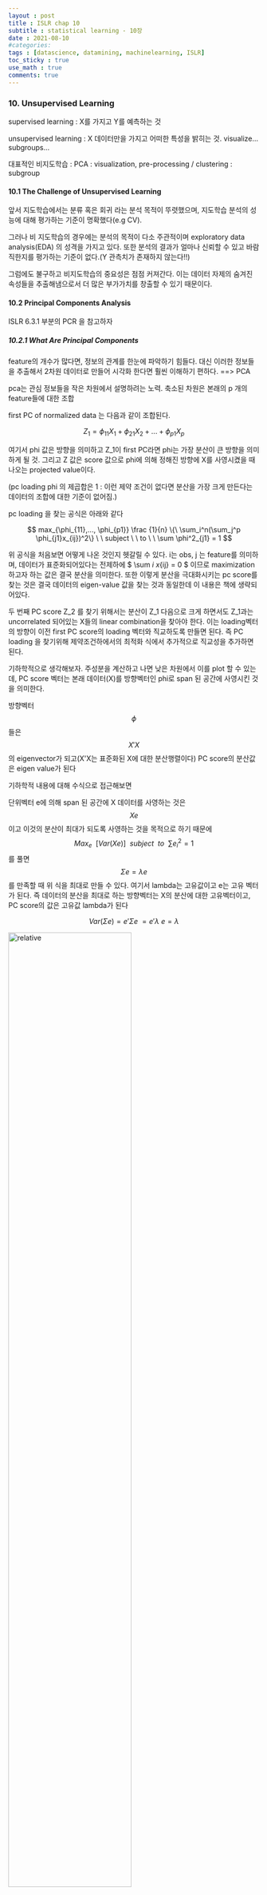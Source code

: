 ```yaml
---
layout : post
title : ISLR chap 10
subtitle : statistical learning - 10장
date : 2021-08-10
#categories:
tags : [datascience, datamining, machinelearning, ISLR]
toc_sticky : true
use_math : true
comments: true
---
```


### 10. Unsupervised Learning

supervised learning : X를 가지고 Y를 예측하는 것

unsupervised learning : X 데이터만을 가지고 어떠한 특성을 밝히는 것. visualize... subgroups...

대표적인 비지도학습 : PCA : visualization, pre-processing / clustering : subgroup

 

#### 10.1 The Challenge of Unsupervised Learning

앞서 지도학습에서는 분류 혹은 회귀 라는 분석 목적이 뚜렷했으며, 지도학습 분석의 성능에 대해 평가하는 기준이 명확했다(e.g CV).

그러나 비 지도학습의 경우에는 분석의 목적이 다소 주관적이며 exploratory data analysis(EDA) 의 성격을 가지고 있다. 또한 분석의 결과가 얼마나 신뢰할 수 있고 바람직한지를 평가하는 기준이 없다.(Y 관측치가 존재하지 않는다!!)

그럼에도 불구하고 비지도학습의 중요성은 점점 커져간다. 이는 데이터 자제의 숨겨진 속성들을 추출해냄으로서 더 많은 부가가치를 창출할 수 있기 때문이다.

 

#### 10.2 Principal Components Analysis

ISLR 6.3.1 부분의 PCR 을 참고하자

##### 10.2.1 What Are Principal Components

feature의 개수가 많다면, 정보의 관계를 한눈에 파악하기 힘들다. 대신 이러한 정보들을 추출해서 2차원 데이터로 만들어 시각화 한다면 훨씬 이해하기 편하다. ==> PCA

pca는 관심 정보들을 작은 차원에서 설명하려는 노력. 축소된 차원은 본래의 p 개의 feature들에 대한 조합

first PC of normalized data 는 다음과 같이 조합된다.

$$
Z_1 = \phi _{11}X_1 + \phi_{21}X_2 + ... + \phi_{p1}X_p
$$

여기서 phi 값은 방향을 의미하고 Z_1이 first PC라면 phi는 가장 분산이 큰 방향을 의미하게 될 것. 그리고 Z 값은 score 값으로 phi에 의해 정해진 방향에 X를 사영시켰을 때 나오는 projected value이다.

(pc loading phi 의 제곱합은 1 : 이런 제약 조건이 없다면 분산을 가장 크게 만든다는 데이터의 조합에 대한 기준이 없어짐.)



pc loading 을  찾는 공식은 아래와 같다

$$
max_{\phi_{11},..., \phi_{p1}} \frac {1}{n} \{\ \sum_i^n(\sum_j^p \phi_{j1}x_{ij})^2\} \ \ subject \ \ to \ \ \sum \phi^2_{j1} = 1
$$

위 공식을 처음보면 어떻게 나온 것인지 헷갈릴 수 있다. i는 obs, j 는 feature를 의미하며, 데이터가 표준화되어있다는 전제하에 
$
\sum _i x_{ij} = 0
$
이므로 maximization 하고자 하는 값은 결국 분산을 의미한다. 또한 이렇게 분산을 극대화시키는  pc score를 찾는 것은 결국 데이터의 eigen-value 값을 찾는 것과 동일한데 이 내용은 책에 생략되어있다.

두 번째 PC score Z_2 를 찾기 위해서는 분산이 Z_1 다음으로 크게 하면서도 Z_1과는 uncorrelated 되어있는 X들의 linear combination을 찾아야 한다. 이는 loading벡터의 방향이 이전 first PC score의 loading 벡터와 직교하도록 만들면 된다.  즉 PC loading 을 찾기위해 제약조건하에서의 최적화 식에서 추가적으로 직교성을 추가하면 된다.



기하학적으로 생각해보자. 주성분을 계산하고 나면 낮은 차원에서 이를 plot 할 수 있는데, PC score 벡터는 본래 데이터(X)를 방향벡터인 phi로 span 된 공간에 사영시킨 것을 의미한다. 

방향벡터 
$$
\phi 
$$
들은 
$$
X'X
$$
의 eigenvector가 되고(X'X는 표준화된 X에 대한 분산행렬이다) PC score의 분산값은 eigen value가 된다

기하학적 내용에 대해 수식으로 접근해보면

단위벡터 e에 의해 span 된 공간에 X 데이터를 사영하는 것은
$$
Xe
$$
이고 이것의 분산이 최대가 되도록 사영하는 것을 목적으로 하기 때문에
$$
Max_e \ \ [Var(Xe)] \ \ subject \ \ to \ \ \sum e_i^2 = 1
$$
를 풀면
$$
\Sigma e = \lambda e
$$
를 만족할 때 위 식을 최대로 만들 수 있다. 여기서 lambda는 고유값이고 e는 고유 벡터가 된다. 즉 데이터의 분산을 최대로 하는 방향벡터는 X의 분산에 대한 고유벡터이고, PC score의 값은 고유값 lambda가 된다



$$
Var(\Sigma e) = e'\Sigma e \ = e' \lambda\ e = \lambda
$$


<img src='{{"/assets/img/islr10-1.png"| relative_url}}'  width="70%" height="70%" title="1" alt='relative'>

PCA는 요인분석과도 연관이 깊은데 이에 대한 내용이 살짝 언급되어 있다.

아래 표를 보자

<img src='{{"/assets/img/islr10-2.png"| relative_url}}'  width="70%" height="70%" title="1" alt='relative'>

pc1의 loading vector를 보면 Murder, Assault, Rape 의 비율이 높다. 즉 pc1은 중범죄율이라는 새로운 변수로 해석할 수 있다. 반대로 pc2를 보면 UrbanPop의 비율이 높다. 즉 pc2는 도시화율이라는 변수로 해석될 수 있다. 즉 pc1의 score 값이 높은 obs의 경우 높은 범죄율을 가지는 데이터라 말할 수 있다. 만약 어떤 obs가 각 score의 값이 0 인 경우는 범죄율이나 도시화에 대해서 그냥 평균정도의 상황임을 드러내는 것이라 할 수 있다. 



##### 10.2.2 Another Interpretation of Principal Components

Principal component의 또 다른 해석은 바로 관측치와 가장 가까운 low dimensional linear surface를 제공한다는 것이다. first pc loading vector는 p 차원의 데이터에서 이들과 가장 가까운 line을 의미한다. 여기서 더 나아가 first two pc loading vector는 데이터와 가장 거리가 가까운 평면을 만들어 낸다. 

즉 차원이 매우 클 때, M개의 pc score 값 혹은 pc loading vector 들이 원 데이터를 잘 설명하는 근사치가 될 수 있다.

$$
x_{ij} \approx \sum ^M z_{im}\phi_{jm}
$$

또한, 
$
M = min(n-1,p)
$
이면 정확히

$$
x_{ij} = \sum ^M z_{im}\phi_{jm}
$$

가 성립한다.


##### 10.2.3 More on PCA

(1) 분산을 기준으로 데이터를 축소하기 때문에 측정 단위가 동일해야 한다. => 표준화가 꼭 필요하다. 

(2) prinicpal component loading vector는 유일하다. 즉 단위가 바뀌거나 flip되어도 벡터는 동일하다. 또한 score vector 또한 유일하다. 이는 z에 대한 분산이나, -z 에 대한 분산이 동일한 것과 같은 이치이다.

(3) Principal component 중 몇개를 뽑는 것으로 전체 데이터를 축약한다면 데이터의 소실량은 얼마인가? 분산의 비로 나타내보자.

==> proportion of variance explained(PVE) of the m-th principal component

$$
\frac {\sum^n(\sum^p \phi_{jm} x_{ij})^2}{\sum^p(\sum^n x_{ij^2})}
$$

<img src='{{"/assets/img/islr10-3.png"| relative_url}}'  width="70%" height="70%" title="1" alt='relative'>



(4) 그럼 principal component를 몇개 골라야 할까?

전체데이터를 잘 설명하는 축소된 변수가 작으면 작을수록 좋을 것이다. 

scree plot을 가지고 볼 때 분산 비율이 크게 감소하지 않는 지점 직전까지로 principal component의 개수를 정하면 좋을 것이다. 그러나 이는 각 데이터마다 어떻게 할지 모두 다르므로, 각 principal components 마다 어떠 패턴이 존재하는지 확인해보면 좋을 것이다. 만약 PC regression(지도학습) 을 하는 경우라면 CV 값이 제일 작은 principal component개수를 설정하면 될 것이다. 

##### 10.2.4 Other Uses for Principal Components

차원 축소를 통해서 regression, classification, clustering에 모두 사용될 수 있다. 차원 축소가 잘 된다면 데이터의 nosie를 줄여 보다 올바른 결과가 나올 수도 있다.

#### 10.3 Clustering Methods

군집화를 할 때는 무엇이 같고 무엇이 다른 것인지에 대한 기준이 필요하다. 이는 domain 지식을 요구할 수도 있다. pca와 clustering은 데이터를 단순화 시킨다는 데서 공통점이 있지만, pca는 feature의 dimension을 줄이려는 시도이고, clustering은 obs안에서 subgroup을 찾으려는 시도라는 데서 차이점이 존재한다.

그런데 clustering 과정에서 X matrix를 transpose한다고 하면 obs를 기반으로 해서 feature를 나누는 시도 또한 가능하다. 이는 새롭게 배우는 idea인데 충분히 생각해볼 필요가 있다.



##### 10.3.1 K-Means Clustering

바람직한 K를 clustering 이전에 미리 정해야한다.  또한 각 clusteing은 서로 겹치지 않아야 하며 그 합이 전체 데이터 set을 만들어야 한다

K-Means의 아이디어는 무엇인가? 우선 각 cluster 내부의 데이터들은 작은 분산을 가질 것이라는 것이다. 각 cluster의 within-variance를 W라고 하면 clustering의 문제는 아래의 식을 푸는 것과 동일하게 된다.

$$
minimize _{ C_1, C_2,...,C_k} \{\ \sum^K W(C_k)\}
$$

W를 정의하는 방법은 여러가지가 있지만 책에서는 pairwise squared Euclidean distance의 총합을 cluster의 원소 개수로 나누는 것을 제시한다

$$
W(C_k) = \frac { 1} {|W_k|}\sum_{i,i' \in C_k} \sum _j ^ K (x_{ij} - x_{i'j})^2
$$

그런데 이런 방식은 계산량이 매우 많다. K^n 만큼의 경우가 존재.

따라서 local optimum을 찾는 방식의 알고리즘이 존재한다.

<img src='{{"/assets/img/islr10-4.png"| relative_url}}'  width="70%" height="70%" title="1" alt='relative'>

알고리즘에서는 K-Means 라는 명칭에 걸맞게 평균을 사용해서 clustering을 하는데 이것이 가능한 이유는 아래와 같다. 앞서 말했던 within-variance를 최소화 하는 식은 다음 식과 동일하다

$$
\frac { 1} {|W_k|}\sum_{i,i' \in C_k} \sum _j ^ K (x_{ij} - x_{i'j})^2 = 2\sum_{i\in C_k}\sum_{j=1}^K(x_{ij} - \bar x_{kj})^2
$$

즉 분산을 최소화하는 값이 바로 clustering 내부의 평균값과의 차이 합인 것이다.

그러나 여전히 이러한 방법은 global opitmum이 아닌 local optimum이므로 초기값을 다양하게 설정함으로써 clustering이 보다 잘 되게 할 수 있다. 알고리즘의 결과치를 비교할 때에는 within-variance의 총합을 최소로 하는 clustering을 찾는다.

아래는 알고리즘을 그림으로 표현한 것이다

<img src='{{"/assets/img/islr10-5.png"| relative_url}}'  width="70%" height="70%" title="1" alt='relative'>

<img src='{{"/assets/img/islr10-6.png"| relative_url}}'  width="70%" height="70%" title="1" alt='relative'>


##### 10.3.2 Hierarchical Clustering

K-Means와는 달리 K 값을 미리 정하지 않아도 된다. 결과값으로 tree-based representation을 준다. 이를 dendrogram이라고 한다.

핵심용어는 bottom - up, agglomerative  clustering, upside-down tree



##### Interpreting a Dendrogram

dendrogram에서 관측지들이 유사할수록 더 빨리(dengrogram의 아랫부분) 결합될 것이다. 

또한 dendrogram은 vertical axis를 기준으로 유사성을 판단하게 되는데, 서로 다른 brach이면 그 값들이 horizontal 하게 떨어져있을 때는 유사성이 차이가 없다. 아래 그림을 참조

<img src='{{"/assets/img/islr10-7.png"| relative_url}}'  width="70%" height="70%" title="1" alt='relative'>

그럼 clustering을 어떻게 할 것인가? horizontal cut을 사용. horizontal cut을 어떻게 하는가에 따라 cluster K 값이 달라진다. 아래 그림의 점선이 horizontal cut을 나타내고, 그에 따른 clustering을 보여준다.

<img src='{{"/assets/img/islr10-8.png"| relative_url}}'  width="70%" height="70%" title="1" alt='relative'>

heirarchical의 의미는 cutting에 의한 cluster들이 다른 cluster 에 nested 되어 있다는 것이다. 그러나 모든 데이터에서 이런 계층적 구조가 발생하는 것은 아니다. 예를들어 남 / 녀, 한/ 중/ 일 데이터를 성별, 그리고 국적으로 clustering 할 수 있겠지만 어떤 cluster가 다른 cluster 안에 계층적으로 포함되지는 않는다.



##### The Hierarchical Clustering Algorithm

알고리즘은 다소 단순하다. 관측치가 n개 있을 때, 유클리디안 거리를 기준으로 dendrogram의 제일 하단 부분에서 가장 유사한 두 관측치를 결합해서 n-1개의 cluster를 만든다. 마찬가지 방식으로 n-2, n-3, ... 으로 cluster의 개수를 줄여나가고 dendrogram의 제일 윗 부분에서는 하나의 cluster만이 남는다.

이제 또 다른 문제를 살펴보자. 관측치들의 여러개 들어있는 그룹들의 거리는 어떻게 측정할 수 있을까? 이를 위해 linkage 라는 개념이 등장한다. 그 종류로는 Complete, Single, Average, Centroid가 있고 각 likage 마다 dissimilarity를 측정하는 다른 기준이 있다. 일반적으로 complete이나 average linkage는 single linkage 에 비해 훨씬 균형적이다. 또한 Centroid linkage는 inversion의 위험이 있다. 

hierarchical 알고리즘과 linkage에 대한 내용이 책에 나온다.

<img src='{{"/assets/img/islr10-9.png"| relative_url}}'  width="70%" height="70%" title="1" alt='relative'>



##### Choice of Dissimilarity Measure

지금까지는 유클리디안 거리를 기준으로 dissimilarity를 체크했는데 다른 방식의 측도에 대해서 알아보자.

correlation-based distance는 두 obs 간의 상관성을 비교하는 것으로 유클리디안 거리가 크기를 가지고 비교했다면, correlation-based distance는 관측치 profile의 모양을 가지고 dissimilarity를 판단하는 것이다. 어떠한 기준을 선택하는지는 데이터의 형태 혹은 분석의 목적에 따라 달라진다. 예를들어 마케팅 팀에서 소비자들을 대상으로 군집분석을 하는데, 구매 패턴이 비슷한 소비자를 같은 그룹으로 할지, 아니면 소비액이 유사한 소비자를 같은 그룹으로 할지 차이가 있는 것이다. 

또한 변수를 표준화하는 것에 따라 dissimilarity가 달라질 수 있으므로 이데 대해서도 고려해야한다(K-means 도 마찬가지)



##### 10.3.3 Practical Issues in Clustering

clustering 과정에서 고려해야할 부분이 몇가지 있다.

(1) Small Decisions with Big Consequences

1. obs 혹은 feature가 standardize 되어야 한다. 왜? 분산으로 clustering을 하기 때문에 
2. hierarchical clustering 의 경우 - dissimilarity measure / linkage / where to cut the dendrogram
3. K-Means cluster에서 K의 값은?



(2) Validating the Cluster Obtained

clustering이 제대로 된 것일까? 아님 noise 때문에 우연히 cluster 된 것일까? 이를 평가하는 기준은?

p - vlaue로 cluster가 우연에 의한 것인지 아닌지를 평가하는 방법이 있긴한데 이 또한 학자들이 모두 인정한 그런 방식은 아니다.



(3) Other Considerations in Clustering

clustering 은 데이터의 작은 변동에도 크게 바뀐다( robust X)

대다수의 obs가 몇개의 소그룹에 속해있는 경우, 그리고 그 소그룹들이 서로 매우 다른 경우 ==> clustering에 왜곡이 일어날 수 있다. clustering 은 특정 그룹에 데이터를 강제로 분류하기 때문에. 이를 막기위해 mixture model을 사용한 soft K-means 가 등장



(4) 

clustering을 하는 여러가지 방법을 배웠는데(standardize, linkage,...) 이들을 모두 사용해서 반복적으로 나타나는 패턴이 있는지 파악하는 것이 중요. non - robust한 성질을 가지고 있기 때문에, clustering을 절대적인 분류로 생각하지 말고, 연구를 하는데 어느정도의 도움을 얻고 또 출발점이 되는 그런 정도의 용도로 사용하는게 좋다.
